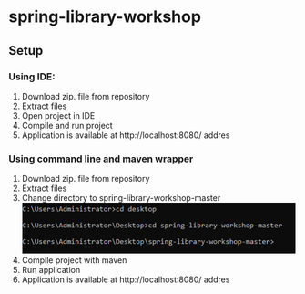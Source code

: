 # spring-library-workshop

## Setup

### Using IDE:
1. Download zip. file from repository
2. Extract files
3. Open project in IDE
4. Compile and run project
5. Application is available at http://localhost:8080/ addres

### Using command line and maven wrapper
1. Download zip. file from repository
2. Extract files
3. Change directory to spring-library-workshop-master
![](https://github.com/PrzeBarCore/images-library/blob/main/runningConsole1.PNG)
4. Compile project with maven
5. Run application
6. Application is available at http://localhost:8080/ addres
